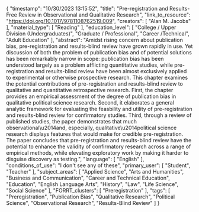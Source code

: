 {
    "timestamp": "10/30/2023 13:15:52",
    "title": "Pre-registration and Results-Free Review in Observational and Qualitative Research",
    "link_to_resource": "https://doi.org/10.1017/9781108762519.009",
    "creators": [
        "Alan M. Jacobs"
    ],
    "material_type": [
        "Reading"
    ],
    "education_level": [
        "College / Upper Division (Undergraduates)",
        "Graduate / Professional",
        "Career /Technical",
        "Adult Education"
    ],
    "abstract": "Amidst rising concern about publication bias, pre-registration and results-blind review have grown rapidly in use. Yet discussion of both the problem of publication bias and of potential solutions has been remarkably narrow in scope: publication bias has been understood largely as a problem afflicting quantitative studies, while pre-registration and results-blind review have been almost exclusively applied to experimental or otherwise prospective research. This chapter examines the potential contributions of pre-registration and results-blind review to qualitative and quantitative retrospective research. First, the chapter provides an empirical assessment of the degree of publication bias in qualitative political science research. Second, it elaborates a general analytic framework for evaluating the feasbility and utility of pre-registration and results-blind review for confirmatory studies. Third, through a review of published studies, the paper demonstrates that much observational\u2014and, especially, qualitative\u2014political science research displays features that would make for credible pre-registration. The paper concludes that pre-registration and results-blind review have the potential to enhance the validity of confirmatory research across a range of empirical methods, while elevating exploratory work by making it harder to disguise discovery as testing.",
    "language": [
        "English"
    ],
    "conditions_of_use": "I don't see any of these",
    "primary_user": [
        "Student",
        "Teacher"
    ],
    "subject_areas": [
        "Applied Science",
        "Arts and Humanities",
        "Business and Communication",
        "Career and Technical Education",
        "Education",
        "English Language Arts",
        "History",
        "Law",
        "Life Science",
        "Social Science"
    ],
    "FORRT_clusters": [
        "Preregistration"
    ],
    "tags": [
        "Preregistration",
        "Publication Bias",
        "Qualitative Research",
        "Political Science",
        "Observational Research",
        "Results-Blind Review"
    ]
}